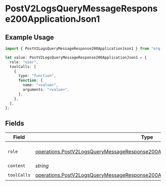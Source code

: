 # PostV2LogsQueryMessageResponse200ApplicationJson1

## Example Usage

```typescript
import { PostV2LogsQueryMessageResponse200ApplicationJson1 } from "orq-poc-typescript-multi-env-version/models/operations";

let value: PostV2LogsQueryMessageResponse200ApplicationJson1 = {
  role: "user",
  toolCalls: [
    {
      type: "function",
      function: {
        name: "<value>",
        arguments: "<value>",
      },
    },
  ],
};
```

## Fields

| Field                                                                                                                                                                                  | Type                                                                                                                                                                                   | Required                                                                                                                                                                               | Description                                                                                                                                                                            |
| -------------------------------------------------------------------------------------------------------------------------------------------------------------------------------------- | -------------------------------------------------------------------------------------------------------------------------------------------------------------------------------------- | -------------------------------------------------------------------------------------------------------------------------------------------------------------------------------------- | -------------------------------------------------------------------------------------------------------------------------------------------------------------------------------------- |
| `role`                                                                                                                                                                                 | [operations.PostV2LogsQueryMessageResponse200ApplicationJSONResponseBodyItems3Role](../../models/operations/postv2logsquerymessageresponse200applicationjsonresponsebodyitems3role.md) | :heavy_check_mark:                                                                                                                                                                     | The role of the prompt message                                                                                                                                                         |
| `content`                                                                                                                                                                              | *string*                                                                                                                                                                               | :heavy_minus_sign:                                                                                                                                                                     | N/A                                                                                                                                                                                    |
| `toolCalls`                                                                                                                                                                            | [operations.PostV2LogsQueryMessageResponse200ApplicationJSONToolCalls](../../models/operations/postv2logsquerymessageresponse200applicationjsontoolcalls.md)[]                         | :heavy_check_mark:                                                                                                                                                                     | N/A                                                                                                                                                                                    |